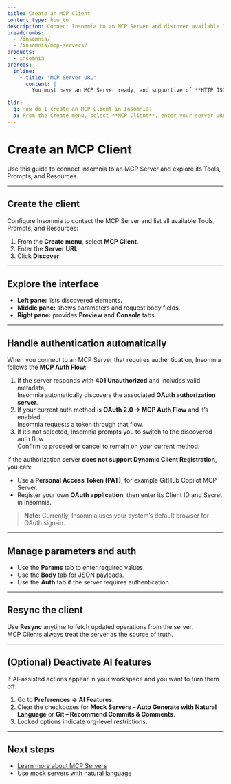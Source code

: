 ```yaml
---
title: Create an MCP Client
content_type: how_to
description: Connect Insomnia to an MCP Server and discover available Tools, Prompts, and Resources.
breadcrumbs:
  - /insomnia/
  - /insomnia/mcp-servers/
products:
  - insomnia
prereqs:
  inline:
    - title: "MCP Server URL"
      content: |
        You must have an MCP Server ready, and supportive of **HTTP JSON-RPC transport**.

tldr:
  q: How do I create an MCP Client in Insomnia?
  a: From the Create menu, select **MCP Client**, enter your server URL, and click **Discover** to fetch Tools, Prompts, and Resources from the MCP Server.  
---
```


# Create an MCP Client

Use this guide to connect Insomnia to an MCP Server and explore its Tools, Prompts, and Resources.

---

## Create the client
Configure Insomnia to contact the MCP Server and list all available Tools, Prompts, and Resources:
1. From the **Create menu**, select **MCP Client**.  
2. Enter the **Server URL**.  
3. Click **Discover**.

---

## Explore the interface
- **Left pane:** lists discovered elements.  
- **Middle pane:** shows parameters and request body fields.  
- **Right pane:** provides **Preview** and **Console** tabs.  

---

## Handle authentication automatically

When you connect to an MCP Server that requires authentication, Insomnia follows the **MCP Auth Flow**:

1. If the server responds with **401 Unauthorized** and includes valid metadata,  
   Insomnia automatically discovers the associated **OAuth authorization server**.
2. If your current auth method is **OAuth 2.0 → MCP Auth Flow** and it’s enabled,  
   Insomnia requests a token through that flow.
3. If it’s not selected, Insomnia prompts you to switch to the discovered auth flow.  
   Confirm to proceed or cancel to remain on your current method.

If the authorization server **does not support Dynamic Client Registration**, you can:
- Use a **Personal Access Token (PAT)**, for example GitHub Copilot MCP Server.  
- Register your own **OAuth application**, then enter its Client ID and Secret in Insomnia.

> **Note:** Currently, Insomnia uses your system’s default browser for OAuth sign-in.

---

## Manage parameters and auth
- Use the **Params** tab to enter required values.  
- Use the **Body** tab for JSON payloads.  
- Use the **Auth** tab if the server requires authentication.

---

## Resync the client
Use **Resync** anytime to fetch updated operations from the server.  
MCP Clients always treat the server as the source of truth.

---

## (Optional) Deactivate AI features
If AI-assisted actions appear in your workspace and you want to turn them off:
1. Go to **Preferences → AI Features**.  
2. Clear the checkboxes for **Mock Servers – Auto Generate with Natural Language** or **Git – Recommend Commits & Comments**.  
3. Locked options indicate org-level restrictions.

---

## Next steps
- [Learn more about MCP Servers](/insomnia/mcp-servers/)  
- [Use mock servers with natural language](/how-to/create-a-cloud-hosted-mock-server/)
